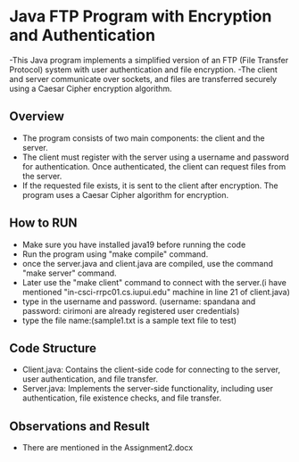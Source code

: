 # Java FTP Program with Encryption and Authentication

-This Java program implements a simplified version of an FTP (File Transfer Protocol) system with user authentication and file encryption.
-The client and server communicate over sockets, and files are transferred securely using a Caesar Cipher encryption algorithm.

## Overview

- The program consists of two main components: the client and the server. 
- The client must register with the server using a username and password for authentication. Once authenticated, the client can request files from the server. 
- If the requested file exists, it is sent to the client after encryption. The program uses a Caesar Cipher algorithm for encryption.

## How to RUN

- Make sure you have installed java19 before running the code
- Run the program using "make compile" command.
- once the server.java and client.java are compiled, use the command "make server" command.
- Later use the "make client" command to connect with the server.(i have mentioned "in-csci-rrpc01.cs.iupui.edu" machine in line 21 of client.java)
- type in the username and password. (username: spandana and password: cirimoni are already registered user credentials)
- type the file name:(sample1.txt is a sample text file to test)

## Code Structure

- Client.java: Contains the client-side code for connecting to the server, user authentication, and file transfer.
- Server.java: Implements the server-side functionality, including user authentication, file existence checks, and file transfer.

## Observations and Result
- There are mentioned in the Assignment2.docx
